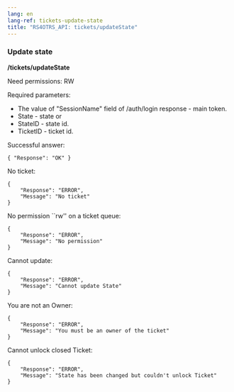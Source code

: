 ```yaml
---
lang: en
lang-ref: tickets-update-state
title: "RS4OTRS_API: tickets/updateState"
---
```


### Update state

**/tickets/updateState**

Need permissions: RW

Required parameters:

- The value of "SessionName" field of /auth/login response - main token.
- State - state or
- StateID - state id.
- TicketID - ticket id.

Successful answer:

```
{ "Response": "OK" }
```

No ticket:

```
{
    "Response": "ERROR",
    "Message": "No ticket"
}
```

No permission ``rw'' on a ticket queue:

```
{
    "Response": "ERROR",
    "Message": "No permission"
}
```

Cannot update:

```
{
    "Response": "ERROR",
    "Message": "Cannot update State"
}
```

You are not an Owner:

```
{
    "Response": "ERROR",
    "Message": "You must be an owner of the ticket"
}
```

Cannot unlock closed Ticket:

```
{
    "Response": "ERROR",
    "Message": "State has been changed but couldn't unlock Ticket"
}
```
